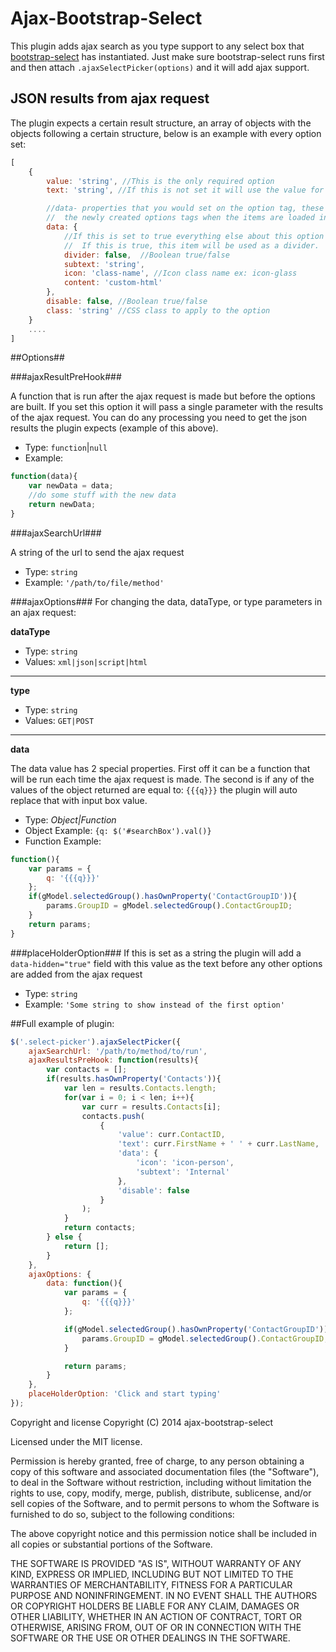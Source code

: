 Ajax-Bootstrap-Select
=====================

This plugin adds ajax search as you type support to any select box that [bootstrap-select](http://silviomoreto.github.io/bootstrap-select/) has instantiated.  Just make sure bootstrap-select runs first and then attach `.ajaxSelectPicker(options)` and it will add ajax support.

## JSON results from ajax request ##

The plugin expects a certain result structure, an array of objects with the objects following a certain structure, below is an example with every option set:

```js
[
	{
		value: 'string', //This is the only required option
		text: 'string', //If this is not set it will use the value for the text

		//data- properties that you would set on the option tag, these will be set on
        //  the newly created options tags when the items are loaded in
		data: {
			//If this is set to true everything else about this option will be ignored.
            //  If this is true, this item will be used as a divider.
			divider: false,  //Boolean true/false
			subtext: 'string',
			icon: 'class-name', //Icon class name ex: icon-glass
			content: 'custom-html'
		},
		disable: false, //Boolean true/false
		class: 'string' //CSS class to apply to the option
	}
	....
]
```

##Options##

###ajaxResultPreHook###

A function that is run after the ajax request is made but before the options are built.  If you set this option it will pass a single parameter with the results of the ajax request.  You can do any processing you need to get the json results the plugin expects (example of this above).

* Type: `function`|`null`
* Example: 

```js
function(data){
    var newData = data;
    //do some stuff with the new data
    return newData;
}
```

###ajaxSearchUrl###

A string of the url to send the ajax request

* Type: `string`
* Example: `'/path/to/file/method'`


###ajaxOptions###
For changing the data, dataType, or type parameters in an ajax request:

**dataType**

* Type: `string`
* Values: `xml|json|script|html`

***

**type**

* Type: `string`
* Values: `GET|POST`

*** 

**data**

The data value has 2 special properties.  First off it can be a function that will be run each time the ajax request is made.  The second is if any of the values of the object returned are equal to: `{{{q}}}` the plugin will auto replace that with input box value.

* Type: *Object|Function*
* Object Example: `{q: $('#searchBox').val()}`
* Function Example: 

```js
function(){
    var params = {
        q: '{{{q}}}'
    };
    if(gModel.selectedGroup().hasOwnProperty('ContactGroupID')){
        params.GroupID = gModel.selectedGroup().ContactGroupID;
    }
    return params;
}
```
###placeHolderOption###
If this is set as a string the plugin will add a `data-hidden="true"` field with this value as the text before any other options are added from the ajax request

* Type: `string`
* Example: `'Some string to show instead of the first option'`


##Full example of plugin:

```js
$('.select-picker').ajaxSelectPicker({
    ajaxSearchUrl: '/path/to/method/to/run',
    ajaxResultsPreHook: function(results){
        var contacts = [];
        if(results.hasOwnProperty('Contacts')){
            var len = results.Contacts.length;
            for(var i = 0; i < len; i++){
                var curr = results.Contacts[i];
                contacts.push(
                    {
                        'value': curr.ContactID, 
                        'text': curr.FirstName + ' ' + curr.LastName,
                        'data': {
                            'icon': 'icon-person',
                            'subtext': 'Internal'
                        },
                        'disable': false
                    }
                );
            }
            return contacts;
        } else {
            return [];
        }
    },
    ajaxOptions: {
        data: function(){
            var params = {
                q: '{{{q}}}'
            };

            if(gModel.selectedGroup().hasOwnProperty('ContactGroupID')){
                params.GroupID = gModel.selectedGroup().ContactGroupID;
            }

            return params;
        }
    },
    placeHolderOption: 'Click and start typing'
});
```

Copyright and license
Copyright (C) 2014 ajax-bootstrap-select

Licensed under the MIT license.

Permission is hereby granted, free of charge, to any person obtaining a copy of this software and associated documentation files (the "Software"), to deal in the Software without restriction, including without limitation the rights to use, copy, modify, merge, publish, distribute, sublicense, and/or sell copies of the Software, and to permit persons to whom the Software is furnished to do so, subject to the following conditions:

The above copyright notice and this permission notice shall be included in all copies or substantial portions of the Software.

THE SOFTWARE IS PROVIDED "AS IS", WITHOUT WARRANTY OF ANY KIND, EXPRESS OR IMPLIED, INCLUDING BUT NOT LIMITED TO THE WARRANTIES OF MERCHANTABILITY, FITNESS FOR A PARTICULAR PURPOSE AND NONINFRINGEMENT. IN NO EVENT SHALL THE AUTHORS OR COPYRIGHT HOLDERS BE LIABLE FOR ANY CLAIM, DAMAGES OR OTHER LIABILITY, WHETHER IN AN ACTION OF CONTRACT, TORT OR OTHERWISE, ARISING FROM, OUT OF OR IN CONNECTION WITH THE SOFTWARE OR THE USE OR OTHER DEALINGS IN THE SOFTWARE.
